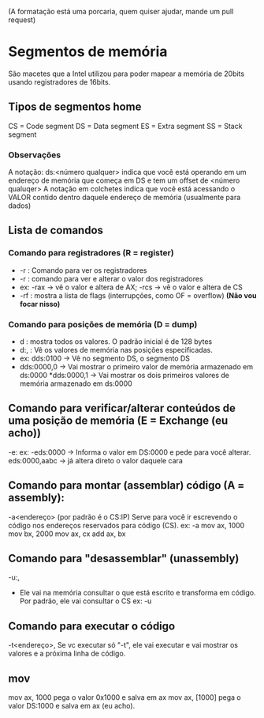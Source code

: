 (A formatação está uma porcaria, quem quiser ajudar, mande um pull request)

# Segmentos de memória

São macetes que a Intel utilizou para poder mapear a memória de 20bits usando registradores de 16bits.

## Tipos de segmentos home

CS = Code segment
DS = Data segment
ES = Extra segment
SS = Stack segment

### Observações

A notação: ds:<número qualquer> indica que você está operando em um endereço de memória que começa em DS e tem um offset de <número qualuqer>
A notação em colchetes indica que você está acessando o VALOR contido dentro daquele endereço de memória (usualmente para dados)

## Lista de comandos

### Comando para registradores (R = register)

* -r : Comando para ver os registradores
* -r<reg> : comando para ver e alterar o valor dos registradores
* ex: -rax -> vê o valor e altera de AX; -rcs -> vê o valor e altera de CS
* -rf : mostra a lista de flags (interrupções, como OF = overflow) **(Não vou focar nisso)**

### Comando para posições de memória (D = dump)

* d : mostra todos os valores. O padrão inicial é de 128 bytes
* d<segmento>:<offset inicial>,<offset final> : Vê os valores de memória nas posições especificadas.
* ex: dds:0100 -> Vê no segmento DS, o segmento DS
* dds:0000,0 -> Vai mostrar o primeiro valor de memória armazenado em ds:0000
*dds:0000,1 -> Vai mostrar os dois primeiros valores de memória armazenado em ds:0000

## Comando para verificar/alterar conteúdos de uma posição de memória (E = Exchange (eu acho))

-e<segmento>:<offset inicial>
ex: -eds:0000 -> Informa o valor em DS:0000 e pede para você alterar.
eds:0000,aabc -> já altera direto o valor daquele cara

## Comando para montar (assemblar) código (A = assembly):

-a<endereço> (por padrão é o CS:IP)
Serve para você ir escrevendo o código nos endereços reservados para código (CS).
ex: -a
mov ax, 1000
mov bx, 2000
mov ax, cx
add ax, bx

## Comando para "desassemblar" (unassembly)

-u<segmento>:<offset inicial>,<offset fim>
* Ele vai na memória consultar o que está escrito e transforma em código.
Por padrão, ele vai consultar o CS
ex: -u

## Comando para executar o código

-t<endereço>,<offset>
Se vc executar só "-t", ele vai executar e vai mostrar os valores e a próxima linha de código.

## mov

mov ax, 1000
pega o valor 0x1000 e salva em ax
mov ax, [1000]
pega o valor DS:1000 e salva em ax (eu acho).
